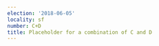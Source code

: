 ```yaml
---
election: '2018-06-05'
locality: sf
number: C+D
title: Placeholder for a combination of C and D
---
```



